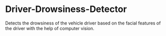 # Driver-Drowsiness-Detector
Detects the drowsiness of the vehicle driver based on the facial features of the driver with the help of computer vision.
